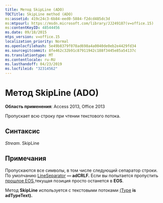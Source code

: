 ```yaml
---
title: Метод SkipLine (ADO)
TOCTitle: SkipLine method (ADO)
ms:assetid: 419c24c3-6b84-eed0-5884-f2dcd485dc3d
ms:mtpsurl: https://msdn.microsoft.com/library/JJ249187(v=office.15)
ms:contentKeyID: 48544456
ms.date: 09/18/2015
mtps_version: v=office.15
localization_priority: Normal
ms.openlocfilehash: 5e49b8379f078ad698a4a0040de0eb2e4429fd34
ms.sourcegitcommit: 8fe462c32b91c87911942c188f3445e85a54137c
ms.translationtype: MT
ms.contentlocale: ru-RU
ms.lasthandoff: 04/23/2019
ms.locfileid: "32314562"
---
```

# <a name="skipline-method-ado"></a>Метод SkipLine (ADO)


**Область применения**: Access 2013, Office 2013

Пропускает всю строку при чтении текстового потока.

## <a name="syntax"></a>Синтаксис

*Stream*. SkipLine

## <a name="remarks"></a>Примечания

Пропускаются все символы, в том числе следующий сепаратор строки. По умолчанию [LineSeparator](lineseparator-property-ado.md) **— adCRLF.** Если вы попытается пропустить [прошлое EOS,](eos-property-ado.md)текущая позиция просто останется в **EOS**.

Метод **SkipLine** используется с текстовыми потоками [(Type](type-property-ado-stream.md) **is adTypeText).**


